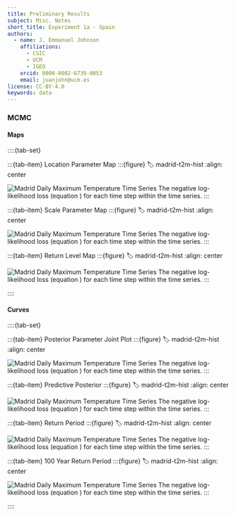 ```yaml
---
title: Preliminary Results
subject: Misc. Notes
short_title: Experiment 1a - Spain
authors:
  - name: J. Emmanuel Johnson
    affiliations:
      - CSIC
      - UCM
      - IGEO
    orcid: 0000-0002-6739-0053
    email: juanjohn@ucm.es
license: CC-BY-4.0
keywords: data
---
```



### MCMC


#### Maps

::::{tab-set}

:::{tab-item} Location Parameter Map
:::{figure}
:label: madrid-t2m-hist
:align: center

![Madrid Daily Maximum Temperature Time Series](https://drive.google.com/uc?id=1e58cmio0W5UBRhgnudmj06gUfZzxJe5D)
The negative log-likelihood loss (equation [](eq:madrid-gevd-mle-loss)) for each time step within the time series.
:::

:::{tab-item} Scale Parameter Map
:::{figure}
:label: madrid-t2m-hist
:align: center

![Madrid Daily Maximum Temperature Time Series](https://drive.google.com/uc?id=1pbNSJLhzf0fnH31J4xWYGHKIAFPvT3UP)
The negative log-likelihood loss (equation [](eq:madrid-gevd-mle-loss)) for each time step within the time series.
:::

:::{tab-item} Return Level Map
:::{figure}
:label: madrid-t2m-hist
:align: center

![Madrid Daily Maximum Temperature Time Series](https://drive.google.com/uc?id=1NUCZ-e9SjiDiVqlF5xZgdH3L7zAFkc9H)
The negative log-likelihood loss (equation [](eq:madrid-gevd-mle-loss)) for each time step within the time series.
:::

::::


#### Curves



::::{tab-set}

:::{tab-item} Posterior Parameter Joint Plot
:::{figure}
:label: madrid-t2m-hist
:align: center

![Madrid Daily Maximum Temperature Time Series](https://drive.google.com/uc?id=1QwKgMay3zM7LnvYEIzd-5nu8XLu_7U81)
The negative log-likelihood loss (equation [](eq:madrid-gevd-mle-loss)) for each time step within the time series.
:::

:::{tab-item} Predictive Posterior
:::{figure}
:label: madrid-t2m-hist
:align: center

![Madrid Daily Maximum Temperature Time Series](https://drive.google.com/uc?id=1lb30nFn8SCqGu7mvrq12PNKAph060g_J)
The negative log-likelihood loss (equation [](eq:madrid-gevd-mle-loss)) for each time step within the time series.
:::

:::{tab-item} Return Period
:::{figure}
:label: madrid-t2m-hist
:align: center

![Madrid Daily Maximum Temperature Time Series](https://drive.google.com/uc?id=11nBHhqBXQDpZ46wExsAqxlb93xKgE308)
The negative log-likelihood loss (equation [](eq:madrid-gevd-mle-loss)) for each time step within the time series.
:::

:::{tab-item} 100 Year Return Period
:::{figure}
:label: madrid-t2m-hist
:align: center

![Madrid Daily Maximum Temperature Time Series](https://drive.google.com/uc?id=1p_WJzczatGNdrcsSKOGd1gN3GBGwawGF)
The negative log-likelihood loss (equation [](eq:madrid-gevd-mle-loss)) for each time step within the time series.
:::

::::